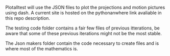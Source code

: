 Plotalltest will use the JSON files to plot the projections and motion pictures using dash. A current site is hosted on the pythonanwhere link avaliable in this repo description.

The testing code folder contains a fair few files of previous itterations, be aware that some of these previous iterations might not be the most stable.

The Json makers folder contain the code necessary to create files and is where most of the mathematics is.
